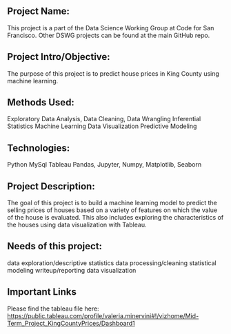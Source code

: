 ## Project Name:
This project is a part of the Data Science Working Group at Code for San Francisco. Other DSWG projects can be found at the main GitHub repo.

## Project Intro/Objective:
The purpose of this project is to predict house prices in King County using machine learning.

## Methods Used:
Exploratory Data Analysis, Data Cleaning, Data Wrangling
Inferential Statistics
Machine Learning
Data Visualization
Predictive Modeling

## Technologies:
Python
MySql
Tableau
Pandas, Jupyter, Numpy, Matplotlib, Seaborn

## Project Description:
The goal of this project is to build a machine learning model to predict the selling prices of houses based on a variety of features on which the value of the house is evaluated. This also includes exploring the characteristics of the houses using data visualization with Tableau. 

## Needs of this project:
data exploration/descriptive statistics
data processing/cleaning
statistical modeling
writeup/reporting
data visualization

## Important Links
Please find the tableau file here: https://public.tableau.com/profile/valeria.minervini#!/vizhome/Mid-Term_Project_KingCountyPrices/Dashboard1


